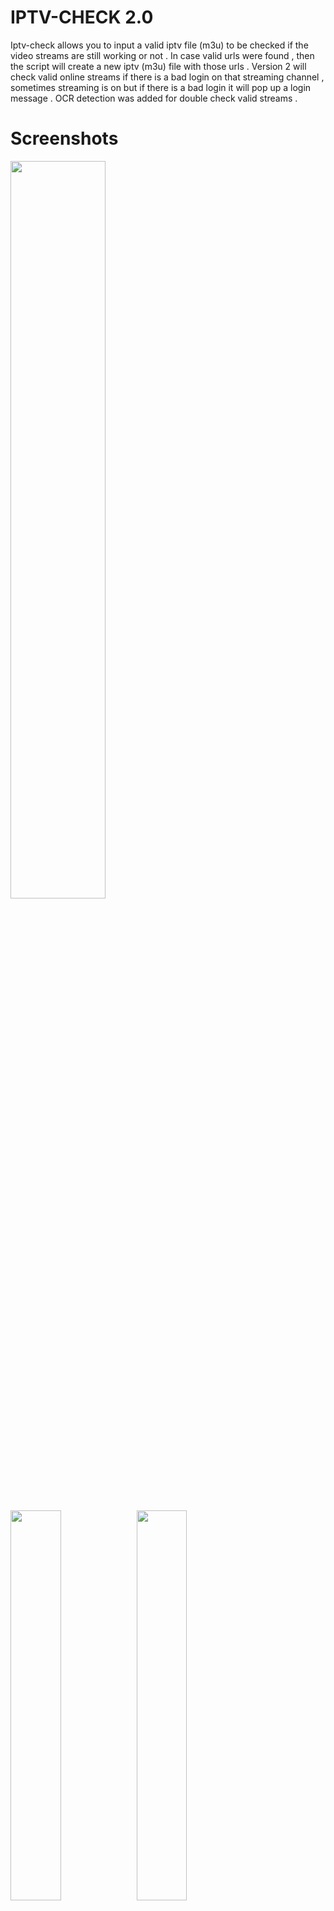 # IPTV-CHECK 2.0

Iptv-check allows you to input a valid iptv file (m3u) to be checked if the video streams are still working or not .
In case valid urls were found , then the script will create a new iptv (m3u) file with those urls .
Version 2 will check valid online streams if there is a bad login on that streaming channel , sometimes streaming is on
but if there is a bad login it will pop up a login message . OCR detection was added for double check valid streams .

# Screenshots
<img src="https://i.postimg.cc/q7yQ6LTz/iptv.png" width="55%"></img>

<img src="https://s14.postimg.cc/grelrf6gx/icheck2.png" width="40%"></img><img src="https://s14.postimg.cc/we5v4szoh/CHECK_034.png" width="40%"></img>

# Requirements

- wget ffmpeg tesseract-ocr libtesseract-dev tesseract-ocr-eng

# Install Requirements

- apt install wget ffmpeg tesseract-ocr libtesseract-dev tesseract-ocr-eng

# Tool Instalation

- git clone https://github.com/peterpt/IPTV-CHECK.git && cd IPTV-CHECK && ./iptv-check
